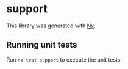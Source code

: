 # support

This library was generated with [Nx](https://nx.dev).

## Running unit tests

Run `nx test support` to execute the unit tests.

